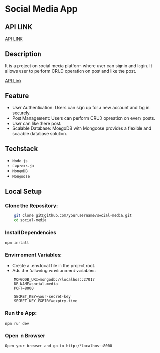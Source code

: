 # Social Media App

## API LINK

[API LINK](https://speeding-firefly-532427.postman.co/documentation/21676004-e140c936-93d8-4f4d-9339-34e01cde7779/publish?workspaceId=6195eaf9-dafc-4020-8d2f-e7f876fd490a)

## Description

It is a project on social media platform where user can signin and login. It allows user to perform CRUD operation on post and like the post.

[API Link](https://github.com/svandu/social-media/blob/main/API.md)

## Feature

- User Authentication: Users can sign up for a new account and log in securely.
- Post Management: Users can perform CRUD opreation on every posts.
- User can like there post.
- Scalable Database: MongoDB with Mongoose provides a flexible and scalable database solution.

## Techstack

- `Node.js`
- `Express.js`
- `MongoDB`
- `Mongoose`

## Local Setup

### Clone the Repository:

```bash
    git clone git@github.com/yourusername/social-media.git
    cd social-media
```

### Install Dependencies

`npm install`

### Envirnoment Variables:

- Create a .env.local file in the project root.
- Add the following wnvironment variables:

```dotenv
    MONGODB_URI=mongodb://localhost:27017
    DB_NAME=social-media
    PORT=8000

    SECRET_KEY=your-secret-key
    SECRET_KEY_EXPIRY=expiry-time
```

### Run the App:

`npm run dev`

### Open in Browser

`Open your browser and go to http://localhost:8000`
